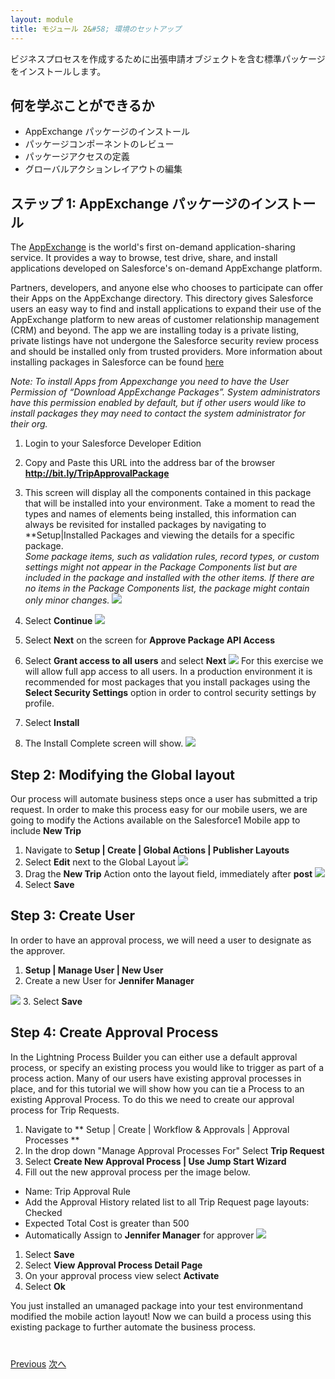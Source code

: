 ```yaml
---
layout: module
title: モジュール 2&#58; 環境のセットアップ
---
```


ビジネスプロセスを作成するために出張申請オブジェクトを含む標準パッケージをインストールします。

## 何を学ぶことができるか
- AppExchange パッケージのインストール
- パッケージコンポーネントのレビュー
- パッケージアクセスの定義
- グローバルアクションレイアウトの編集


## ステップ 1: AppExchange パッケージのインストール

The <a href="https://appexchange.salesforce.com/" target="_blank">AppExchange</a> is the world's first on-demand application-sharing service. It provides a way to browse, test drive, share, and install applications developed on Salesforce's on-demand AppExchange platform.

Partners, developers, and anyone else who chooses to participate can offer their Apps on the AppExchange directory. This directory gives Salesforce users an easy way to find and install applications to expand their use of the AppExchange platform to new areas of customer relationship management (CRM) and beyond.
The app we are installing today is a private listing, private listings have not undergone the Salesforce security review process and should be installed only from trusted providers.  More information about installing packages in Salesforce can be found <a href="https://help.salesforce.com/apex/HTViewHelpDoc?id=distribution_installing_packages.htm" target="_blank">here</a>

*Note: To install Apps from Appexchange you need to have the User Permission of “Download AppExchange Packages”.  System administrators have this permission enabled by default, but if other users would like to install packages they may need to contact the system administrator for their org.*

1. Login to your Salesforce Developer Edition

2. Copy and Paste this URL into the address bar of the browser **http://bit.ly/TripApprovalPackage**

3. This screen will display all the components contained in this package that will be installed into your environment. Take a moment to read the types and names of elements being installed, this information can always be revisited for installed packages by navigating to **Setup|Installed Packages and viewing the details for a specific package.  
*Some package items, such as validation rules, record types, or custom settings might not appear in the Package Components list but are included in the package and installed with the other items. If there are no items in the Package Components list, the package might contain only minor changes.*
![](images/package2.jpg)

4. Select **Continue**
![](images/package1.jpg)

5. Select **Next** on the screen for **Approve Package API Access**

6. Select **Grant access to all users** and select **Next**
![](images/package3.jpg)
For this exercise we will allow full app access to all users. In a production environment it is recommended for most packages that you install packages using the **Select Security Settings** option in order to control security settings by profile.

7. Select **Install**

8. The Install Complete screen will show.
![](images/package4.jpg)


## Step 2: Modifying the Global layout
Our process will automate business steps once a user has submitted a trip request. In order to make this process easy for our mobile users, we are going to modify the Actions available on the Salesforce1 Mobile app to include **New Trip**

1. Navigate to **Setup | Create | Global Actions | Publisher Layouts**
2. Select **Edit** next to the Global Layout
![](images/layout1.jpg)
3. Drag the **New Trip** Action onto the layout field, immediately after **post**
![](images/layout2.jpg)
4. Select **Save**

## Step 3: Create User
In order to have an approval process, we will need a user to designate as the approver.

1. **Setup | Manage User | New User**
2. Create a new User for **Jennifer Manager**

![](images/user.jpg)
3. Select **Save**


## Step 4: Create Approval Process
In the Lightning Process Builder you can either use a default approval process, or specify an existing process you would like to trigger as part of a process action. Many of our users have existing approval processes in place, and for this tutorial we will show how you can tie a Process to an existing Approval Process. To do this we need to create our approval process for Trip Requests.


1. Navigate to ** Setup | Create | Workflow & Approvals | Approval Processes **
1. In the drop down "Manage Approval Processes For" Select **Trip Request**
1. Select **Create New Approval Process | Use Jump Start Wizard**
1. Fill out the new approval process per the image below.
- Name: Trip Approval Rule
- Add the Approval History related list to all Trip Request page layouts: Checked
- Expected Total Cost is greater than 500
- Automatically Assign to **Jennifer Manager** for approver
![](images/approval1.jpg)
1. Select **Save**
1. Select **View Approval Process Detail Page**
1. On your approval process view select **Activate**
1. Select **Ok**


You just installed an umanaged package into your test environmentand modified the mobile action layout! Now we can build a process using this existing package to further automate the business process.


<div class="row" style="margin-top:40px;">
<div class="col-sm-12">
<a href="create-developer-edition.html" class="btn btn-default"><i class="glyphicon glyphicon-chevron-left"></i> Previous</a>
<a href="create-apex-controller.html" class="btn btn-default pull-right">次へ <i class="glyphicon glyphicon-chevron-right"></i></a>
</div>
</div>
